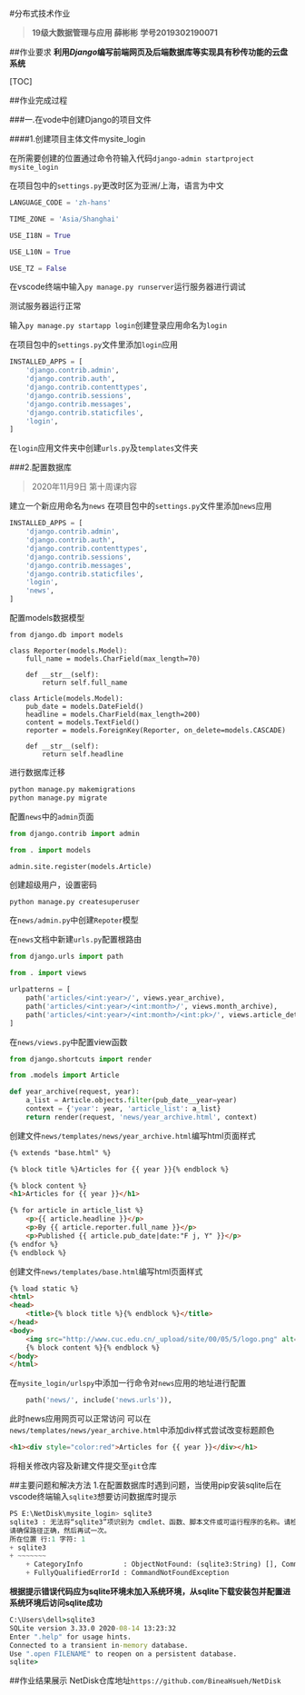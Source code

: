 #分布式技术作业

>**19级大数据管理与应用 薛彬彬**
>**学号2019302190071**

##作业要求
**利用*Django*编写前端网页及后端数据库等实现具有秒传功能的云盘系统**


[TOC]

##作业完成过程

###一.在vode中创建Django的项目文件

####1.创建项目主体文件mysite_login

在所需要创建的位置通过命令符输入代码`django-admin startproject mysite_login`

在项目包中的`settings.py`更改时区为亚洲/上海，语言为中文
```python
LANGUAGE_CODE = 'zh-hans'

TIME_ZONE = 'Asia/Shanghai'

USE_I18N = True

USE_L10N = True

USE_TZ = False
```

在vscode终端中输入`py manage.py runserver`运行服务器进行调试

测试服务器运行正常

输入`py manage.py startapp login`创建登录应用命名为`login`

在项目包中的`settings.py`文件里添加`login`应用
```python
INSTALLED_APPS = [
    'django.contrib.admin',
    'django.contrib.auth',
    'django.contrib.contenttypes',
    'django.contrib.sessions',
    'django.contrib.messages',
    'django.contrib.staticfiles',
    'login',
]
```

在`login`应用文件夹中创建`urls.py`及`templates`文件夹

###2.配置数据库
>2020年11月9日 第十周课内容

建立一个新应用命名为`news`
在项目包中的`settings.py`文件里添加`news`应用
```python
INSTALLED_APPS = [
    'django.contrib.admin',
    'django.contrib.auth',
    'django.contrib.contenttypes',
    'django.contrib.sessions',
    'django.contrib.messages',
    'django.contrib.staticfiles',
    'login',
    'news',
]
```
配置models数据模型
```pyhton
from django.db import models

class Reporter(models.Model):
    full_name = models.CharField(max_length=70)

    def __str__(self):
        return self.full_name

class Article(models.Model):
    pub_date = models.DateField()
    headline = models.CharField(max_length=200)
    content = models.TextField()
    reporter = models.ForeignKey(Reporter, on_delete=models.CASCADE)

    def __str__(self):
        return self.headline
```

进行数据库迁移
```python
python manage.py makemigrations
python manage.py migrate
```

配置`news`中的`admin`页面
```python
from django.contrib import admin

from . import models

admin.site.register(models.Article)
```
创建超级用户，设置密码
```
python manage.py createsuperuser
```
在`news/admin.py`中创建`Repoter`模型

在`news`文档中新建`urls.py`配置根路由

```python
from django.urls import path

from . import views

urlpatterns = [
    path('articles/<int:year>/', views.year_archive),
    path('articles/<int:year>/<int:month>/', views.month_archive),
    path('articles/<int:year>/<int:month>/<int:pk>/', views.article_detail),
]
```
在`news/views.py`中配置view函数
```python
from django.shortcuts import render

from .models import Article

def year_archive(request, year):
    a_list = Article.objects.filter(pub_date__year=year)
    context = {'year': year, 'article_list': a_list}
    return render(request, 'news/year_archive.html', context)
```
创建文件`news/templates/news/year_archive.html`编写html页面样式
```html
{% extends "base.html" %}

{% block title %}Articles for {{ year }}{% endblock %}

{% block content %}
<h1>Articles for {{ year }}</h1>

{% for article in article_list %}
    <p>{{ article.headline }}</p>
    <p>By {{ article.reporter.full_name }}</p>
    <p>Published {{ article.pub_date|date:"F j, Y" }}</p>
{% endfor %}
{% endblock %}
```
创建文件`news/templates/base.html`编写html页面样式
```html
{% load static %}
<html>
<head>
    <title>{% block title %}{% endblock %}</title>
</head>
<body>
    <img src="http://www.cuc.edu.cn/_upload/site/00/05/5/logo.png" alt="Logo">
    {% block content %}{% endblock %}
</body>
</html>
```
在`mysite_login/urlspy`中添加一行命令对`news`应用的地址进行配置
```python
    path('news/', include('news.urls')),
```
此时news应用网页可以正常访问
可以在`news/templates/news/year_archive.html`中添加div样式尝试改变标题颜色
```html
<h1><div style="color:red">Articles for {{ year }}</div></h1>
```

将相关修改内容及新建文件提交至`git`仓库




##主要问题和解决方法
1.在配置数据库时遇到问题，当使用pip安装sqlite后在vscode终端输入`sqlite3`想要访问数据库时提示
```python
PS E:\NetDisk\mysite_login> sqlite3
sqlite3 : 无法将“sqlite3”项识别为 cmdlet、函数、脚本文件或可运行程序的名称。请检查名称的拼写，如果包括路径，   
请确保路径正确，然后再试一次。
所在位置 行:1 字符: 1
+ sqlite3
+ ~~~~~~~
    + CategoryInfo          : ObjectNotFound: (sqlite3:String) [], CommandNotFoundException
    + FullyQualifiedErrorId : CommandNotFoundException
```
**根据提示错误代码应为sqlite环境未加入系统环境，从sqlite下载安装包并配置进系统环境后访问sqlite成功**
```cmd
C:\Users\dell>sqlite3
SQLite version 3.33.0 2020-08-14 13:23:32
Enter ".help" for usage hints.
Connected to a transient in-memory database.
Use ".open FILENAME" to reopen on a persistent database.
sqlite>
```
##作业结果展示
NetDisk仓库地址`https://github.com/BineaHsueh/NetDisk`